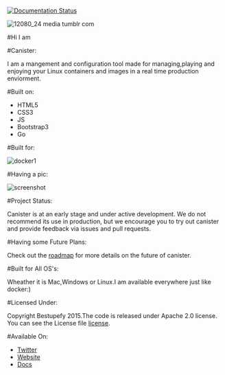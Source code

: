 [![Documentation Status](https://readthedocs.org/projects/canister/badge/?version=latest)](https://readthedocs.org/projects/canister/?badge=latest)

![12080_24 media tumblr com](https://cloud.githubusercontent.com/assets/8342133/8405475/5de34aca-1e72-11e5-8621-d1bf13dac714.jpg)


#Hi I am 

#Canister:

I am a mangement and configuration tool made for managing,playing and enjoying
your Linux containers and images in a real time production enviorment.

#Built on:

- HTML5
- CSS3
- JS
- Bootstrap3
- Go

#Built for:

![docker1](https://cloud.githubusercontent.com/assets/8342133/7799499/682fdca0-0324-11e5-8604-71d11ac7fb5b.png)


#Having a pic:

![screenshot](https://cloud.githubusercontent.com/assets/8342133/8228746/d51acf8e-15ce-11e5-925e-f813b0dc0469.png)

#Project Status:

Canister is at an early stage and under active development. We do not recommend its use in production, but we encourage you to try out canister and provide feedback via issues and pull requests.

#Having some Future Plans:

Check out the [roadmap](ROADMAP.md) for more details on the future of canister.
  
#Built for All OS's:

Wheather it is Mac,Windows or Linux.I am available everywhere just like docker:)

#Licensed Under:

Copyright Bestupefy 2015.The code is released under Apache 2.0 license. You can
see the License file [license](LICENSE).

#Available On:

- [Twitter](https://twitter.com/bestupefy)
- [Website](https://bestupefy.com)
- [Docs](http://canister.readthedocs.org)
